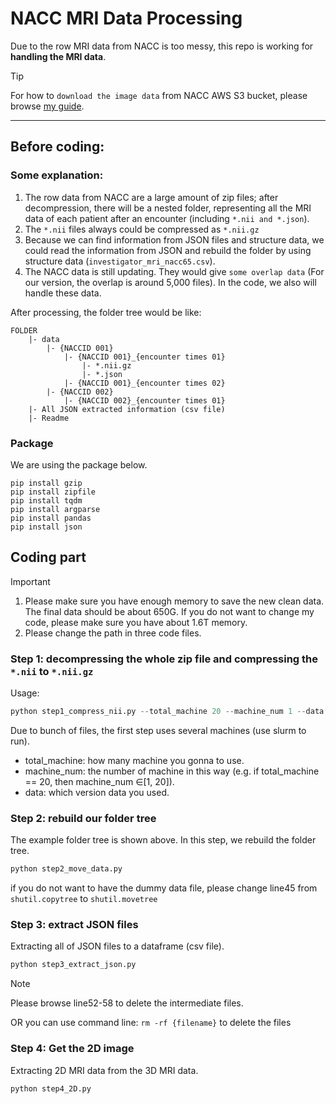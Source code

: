 # NACC MRI Data Processing

Due to the row MRI data from NACC is too messy, this repo is working for **handling the MRI data**.

>[!TIP]
> For how to `download the image data` from NACC AWS S3 bucket, please browse [my guide](https://github.com/JinqianPan/NACC_img_download).

---
## Before coding:
### Some explanation:
1. The row data from NACC are a large amount of zip files; after decompression, there will be a nested folder, representing all the MRI data of each patient after an encounter (including `*.nii and *.json`).
2. The `*.nii` files always could be compressed as `*.nii.gz`
3. Because we can find information from JSON files and structure data, we could read the information from JSON and rebuild the folder by using structure data (`investigator_mri_nacc65.csv`).
4. The NACC data is still updating. They would give `some overlap data` (For our version, the overlap is around 5,000 files). In the code, we also will handle these data.

After processing, the folder tree would be like:
```
FOLDER
    |- data
        |- {NACCID 001}
            |- {NACCID 001}_{encounter times 01}
                |- *.nii.gz
                |- *.json
            |- {NACCID 001}_{encounter times 02}
        |- {NACCID 002}
            |- {NACCID 002}_{encounter times 01}
    |- All JSON extracted information (csv file)
    |- Readme
```

### Package
We are using the package below.
```
pip install gzip
pip install zipfile
pip install tqdm
pip install argparse
pip install pandas
pip install json
```

## Coding part

>[!IMPORTANT]
> 1. Please make sure you have enough memory to save the new clean data. The final data should be about 650G. If you do not want to change my code, please make sure you have about 1.6T memory.
> 2. Please change the path in three code files.

### Step 1: decompressing the whole zip file and compressing the `*.nii` to `*.nii.gz`

Usage:
```python
python step1_compress_nii.py --total_machine 20 --machine_num 1 --data old
```
Due to bunch of files, the first step uses several machines (use slurm to run).

* total_machine: how many machine you gonna to use.
* machine_num: the number of machine in this way (e.g. if total_machine == 20, then machine_num $\in$[1, 20]).
* data: which version data you used.

### Step 2: rebuild our folder tree
The example folder tree is shown above. In this step, we rebuild the folder tree.

```python
python step2_move_data.py
```

if you do not want to have the dummy data file, please change line45 from `shutil.copytree` to `shutil.movetree`

### Step 3: extract JSON files
Extracting all of JSON files to a dataframe (csv file).
```python
python step3_extract_json.py
```

>[!NOTE]
> Please browse line52-58 to delete the intermediate files.
>
> OR you can use command line: `rm -rf {filename}` to delete the files

### Step 4: Get the 2D image
Extracting 2D MRI data from the 3D MRI data.

```python
python step4_2D.py
```